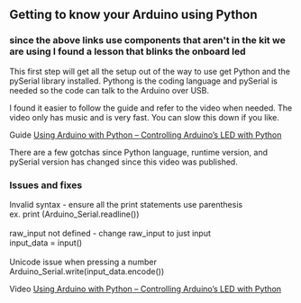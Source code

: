 ## Getting to know your Arduino using Python

### since the above links use components that aren't in the kit we are using I found a lesson that blinks the onboard led

This first step will get all the setup out of the way to use get Python and the pySerial library installed. Pythong is the coding language and pySerial is needed so the code can talk to the Arduino over USB.

I found it easier to follow the guide and refer to the video when needed. The video only has music and is very fast. You can slow this down if you like.

Guide
[Using Arduino with Python – Controlling Arduino’s LED with Python](https://www.electronicshub.org/controlling-arduino-led-python/)

There are a few gotchas since Python language, runtime version, and pySerial version has changed since this video was published.

### Issues and fixes

Invalid syntax - ensure all the print statements use parenthesis<br>
ex. print (Arduino_Serial.readline())<br>
<br>
raw_input not defined - change raw_input to just input<br>
input_data = input()<br>
<br>
Unicode issue when pressing a number
Arduino_Serial.write(input_data.encode())

Video
[Using Arduino with Python – Controlling Arduino’s LED with Python](https://www.youtube.com/watch?v=4wWqka4EbEY)

